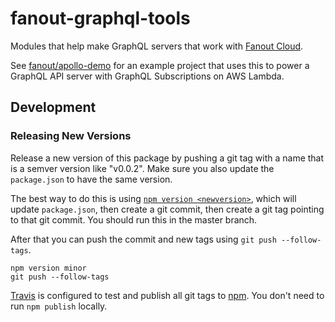 # fanout-graphql-tools

Modules that help make GraphQL servers that work with [Fanout Cloud](https://fanout.io/cloud/).

See [fanout/apollo-demo](https://github.com/fanout/apollo-demo) for an example project that uses this to power a GraphQL API server with GraphQL Subscriptions on AWS Lambda.

## Development

### Releasing New Versions

Release a new version of this package by pushing a git tag with a name that is a semver version like "v0.0.2".
Make sure you also update the `package.json` to have the same version.

The best way to do this is using [`npm version <newversion>`](https://docs.npmjs.com/cli/version), which will update `package.json`, then create a git commit, then create a git tag pointing to that git commit. You should run this in the master branch.

After that you can push the commit and new tags using `git push --follow-tags`.

```
npm version minor
git push --follow-tags
```

[Travis](https://travis-ci.org/fanout/fanout-graphql-tools) is configured to test and publish all git tags to [npm](https://www.npmjs.com/package/fanout-graphql-tools). You don't need to run `npm publish` locally.


